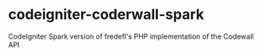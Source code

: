 codeigniter-coderwall-spark
===========================

CodeIgniter Spark version of fredefl's PHP implementation of the Codewall API